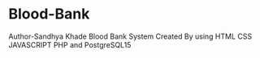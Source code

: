 # Blood-Bank
Author-Sandhya Khade
Blood Bank System Created By using HTML CSS JAVASCRIPT PHP and PostgreSQL15
